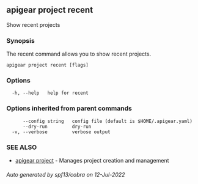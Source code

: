 ## apigear project recent

Show recent projects

### Synopsis

The recent command allows you to show recent projects.

```
apigear project recent [flags]
```

### Options

```
  -h, --help   help for recent
```

### Options inherited from parent commands

```
      --config string   config file (default is $HOME/.apigear.yaml)
      --dry-run         dry-run
  -v, --verbose         verbose output
```

### SEE ALSO

* [apigear project](apigear_project.md)	 - Manages project creation and management

###### Auto generated by spf13/cobra on 12-Jul-2022
